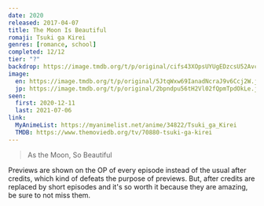 ```yaml
---
date: 2020
released: 2017-04-07
title: The Moon Is Beautiful
romaji: Tsuki ga Kirei
genres: [romance, school]
completed: 12/12
tier: "?"
backdrop: https://image.tmdb.org/t/p/original/cifs43XOpsUYUgEDzcsU52AvcaP.jpg
image:
  en: https://image.tmdb.org/t/p/original/5JtqWxw69IanadNcraJ9v6Ccj2W.jpg
  jp: https://image.tmdb.org/t/p/original/2bpndpu56tH2Vl02fQpmTpdOkLe.jpg
seen:
  first: 2020-12-11
  last: 2021-07-06
link:
  MyAnimeList: https://myanimelist.net/anime/34822/Tsuki_ga_Kirei
  TMDB: https://www.themoviedb.org/tv/70880-tsuki-ga-kirei
---
```


> As the Moon, So Beautiful

Previews are shown on the OP of every episode instead of the usual after credits, which kind of defeats the purpose of previews. But, after credits are replaced by short episodes and it's so worth it because they are amazing, be sure to not miss them.
